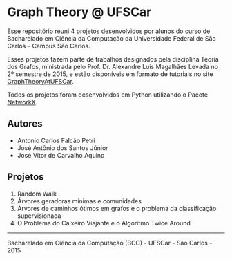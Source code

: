 # Graph Theory @ UFSCar

Esse repositório reuni 4 projetos desenvolvidos por alunos do curso de
Bacharelado em Ciência da Computação da Universidade Federal de São Carlos – Campus São Carlos.

Esses projetos fazem parte de trabalhos designados pela disciplina Teoria dos Grafos,
ministrada pelo Prof. Dr. Alexandre Luis Magalhães Levada no 2º semestre de 2015, e estão disponíveis em formato
de tutoriais no site [GraphTheoryAtUFSCar](https://graphtheoryatufscar.wordpress.com/).

Todos os projetos foram desenvolvidos em Python utilizando o Pacote [NetworkX](https://networkx.github.io/).

## Autores
- Antonio Carlos Falcão Petri
- José Antônio dos Santos Júnior
- José Vitor de Carvalho Aquino

## Projetos
1. Random Walk
2. Árvores geradoras mínimas e comunidades
3. Árvores de caminhos ótimos em grafos e o problema da classificação supervisionada
4. O Problema do Caixeiro Viajante e o Algoritmo Twice Around


--------------------------------------

Bacharelado em Ciência da Computação (BCC) - UFSCar - São Carlos - 2015
